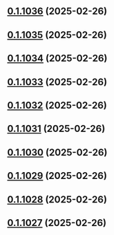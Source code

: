 ## [0.1.1036](https://github.com/binary-braids/terraform-oracle/compare/v0.1.1035...v0.1.1036) (2025-02-26)



## [0.1.1035](https://github.com/binary-braids/terraform-oracle/compare/v0.1.1034...v0.1.1035) (2025-02-26)



## [0.1.1034](https://github.com/binary-braids/terraform-oracle/compare/v0.1.1033...v0.1.1034) (2025-02-26)



## [0.1.1033](https://github.com/binary-braids/terraform-oracle/compare/v0.1.1032...v0.1.1033) (2025-02-26)



## [0.1.1032](https://github.com/binary-braids/terraform-oracle/compare/v0.1.1031...v0.1.1032) (2025-02-26)



## [0.1.1031](https://github.com/binary-braids/terraform-oracle/compare/v0.1.1030...v0.1.1031) (2025-02-26)



## [0.1.1030](https://github.com/binary-braids/terraform-oracle/compare/v0.1.1029...v0.1.1030) (2025-02-26)



## [0.1.1029](https://github.com/binary-braids/terraform-oracle/compare/v0.1.1028...v0.1.1029) (2025-02-26)



## [0.1.1028](https://github.com/binary-braids/terraform-oracle/compare/v0.1.1027...v0.1.1028) (2025-02-26)



## [0.1.1027](https://github.com/binary-braids/terraform-oracle/compare/v0.1.1026...v0.1.1027) (2025-02-26)



